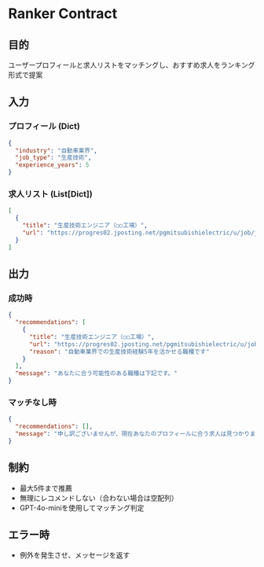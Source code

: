 # Ranker Contract

## 目的
ユーザープロフィールと求人リストをマッチングし、おすすめ求人をランキング形式で提案

## 入力
### プロフィール (Dict)
```json
{
  "industry": "自動車業界",
  "job_type": "生産技術", 
  "experience_years": 5
}
```

### 求人リスト (List[Dict])
```json
[
  {
    "title": "生産技術エンジニア（○○工場）",
    "url": "https://progres02.jposting.net/pgmitsubishielectric/u/job/job.phtml?job_id=12345"
  }
]
```

## 出力
### 成功時
```json
{
  "recommendations": [
    {
      "title": "生産技術エンジニア（○○工場）",
      "url": "https://progres02.jposting.net/pgmitsubishielectric/u/job/job.phtml?job_id=12345",
      "reason": "自動車業界での生産技術経験5年を活かせる職種です"
    }
  ],
  "message": "あなたに合う可能性のある職種は下記です。"
}
```

### マッチなし時
```json
{
  "recommendations": [],
  "message": "申し訳ございませんが、現在あなたのプロフィールに合う求人は見つかりませんでした。"
}
```

## 制約
- 最大5件まで推薦
- 無理にレコメンドしない（合わない場合は空配列）
- GPT-4o-miniを使用してマッチング判定

## エラー時
- 例外を発生させ、メッセージを返す
